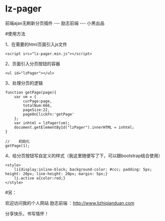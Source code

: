 # lz-pager
前端ajax无刷新分页插件 --- 励志前端 --- 小黑出品

#使用方法

1、在需要的html页面引入js文件

    <script src="lz-pager.min.js"></script>

2、页面引入分页按钮的容器

    <ul id="lzPager"></ul>

3、处理分页的逻辑

    function getPage(page){
        var vm = {
            curPage:page,
            totalNum:666,
            pageSize:22,
            pageOnClickFn:'getPage'
        };
        var inhtml = lzPager(vm);
        document.getElementById("lzPager").innerHTML = inhtml;
    }

    //    初始化
    getPage(1);


4、给分页按钮写自定义的样式（我这里随便写了下，可以跟bootstrap结合使用）

    <style>
        li{display:inline-block; background-color: #ccc; padding: 5px; height: 20px; line-height: 20px; margin: 5px;}
        li.active a{color:red;}
    </style>

#另：

欢迎访问我的个人网站 励志前端 ：http://www.lizhiqianduan.com

分享快乐，书写情怀！
